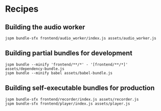 
# Recipes

## Building the audio worker

    jspm bundle-sfx frontend/audio_worker/index.js assets/audio_worker.js

## Building partial bundles for development

    jspm bundle --minify 'frontend/**/*' - '[frontend/**/*]' assets/dependency-bundle.js
    jspm bundle --minify babel assets/babel-bundle.js

## Building self-executable bundles for production

    jspm bundle-sfx frontend/recorder/index.js assets/recorder.js
    jspm bundle-sfx frontend/player/index.js assets/player.js
